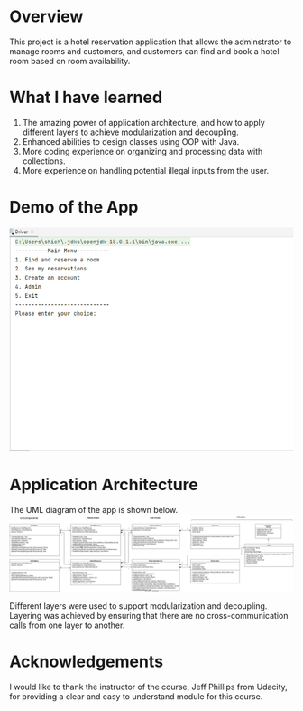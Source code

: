 # Overview
This project is a hotel reservation application that allows the adminstrator to manage rooms and customers, and customers can find and book a hotel room based on room availability.

# What I have learned
1. The amazing power of application architecture, and how to apply different layers to achieve modularization and decoupling.
2. Enhanced abilities to design classes using OOP with Java.
3. More coding experience on organizing and processing data with collections.
4. More experience on handling potential illegal inputs from the user.

# Demo of the App
![Animation](https://raw.githubusercontent.com/Shi-chang/project-hotel-reservation-application/main/src/res/project-hotel-reservation-application.gif)

# Application Architecture
The UML diagram of the app is shown below.
![Image](https://raw.githubusercontent.com/Shi-chang/project-hotel-reservation-application/87ba57b1e8073fd0c952e9900b29a9031d3c8f1a/src/res/UML%20Diagram.svg)

Different layers were used to support modularization and decoupling. Layering was achieved by ensuring that there are no cross-communication calls from one layer to another.

# Acknowledgements
I would like to thank the instructor of the course, Jeff Phillips from Udacity, for providing a clear and easy to understand module for this course.
